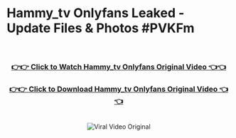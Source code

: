 # Hammy_tv Onlyfans Leaked - Update Files & Photos #PVKFm


<br>
<div align="center">
<h3><a href="https://links2leaks.com/hammy_tv" rel="nofollow">👉👉 Click to Watch Hammy_tv Onlyfans Original Video 👈👈</a></h3>
<h3><a href="https://links2leaks.com/hammy_tv" rel="nofollow">👉👉 Click to Download Hammy_tv Onlyfans Original Video 👈👈</a></h3>
<br>
<a href="https://links2leaks.com/hammy_tv" rel="nofollow"><img src="https://i.ibb.co/Gkj2r4b/banner.png" alt="Viral Video Original" style="max-width: 100%; display: inline-block;" data-target="animated-image.originalImage"></a>
</div>